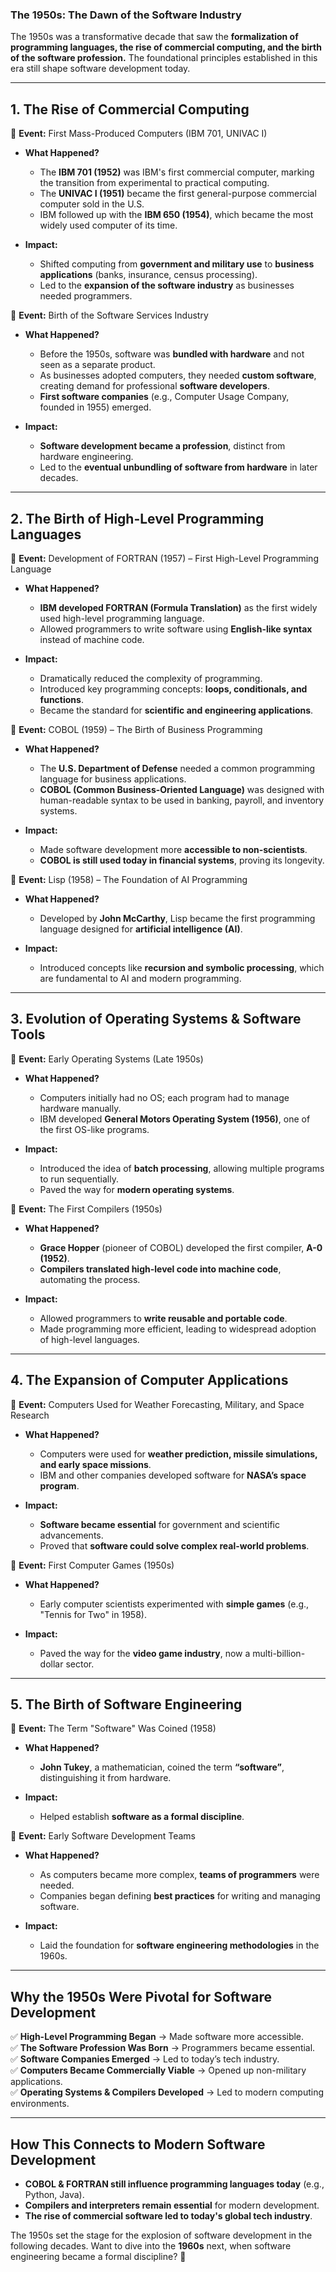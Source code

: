 ### **The 1950s: The Dawn of the Software Industry**  
The 1950s was a transformative decade that saw the **formalization of programming languages, the rise of commercial computing, and the birth of the software profession.** The foundational principles established in this era still shape software development today.

---

## **1. The Rise of Commercial Computing**  
📌 **Event:** First Mass-Produced Computers (IBM 701, UNIVAC I)  
- **What Happened?**  
  - The **IBM 701 (1952)** was IBM's first commercial computer, marking the transition from experimental to practical computing.
  - The **UNIVAC I (1951)** became the first general-purpose commercial computer sold in the U.S.
  - IBM followed up with the **IBM 650 (1954)**, which became the most widely used computer of its time.

- **Impact:**  
  - Shifted computing from **government and military use** to **business applications** (banks, insurance, census processing).
  - Led to the **expansion of the software industry** as businesses needed programmers.

📌 **Event:** Birth of the Software Services Industry  
- **What Happened?**  
  - Before the 1950s, software was **bundled with hardware** and not seen as a separate product.
  - As businesses adopted computers, they needed **custom software**, creating demand for professional **software developers**.
  - **First software companies** (e.g., Computer Usage Company, founded in 1955) emerged.

- **Impact:**  
  - **Software development became a profession**, distinct from hardware engineering.
  - Led to the **eventual unbundling of software from hardware** in later decades.

---

## **2. The Birth of High-Level Programming Languages**  
📌 **Event:** Development of FORTRAN (1957) – First High-Level Programming Language  
- **What Happened?**  
  - **IBM developed FORTRAN (Formula Translation)** as the first widely used high-level programming language.
  - Allowed programmers to write software using **English-like syntax** instead of machine code.

- **Impact:**  
  - Dramatically reduced the complexity of programming.
  - Introduced key programming concepts: **loops, conditionals, and functions**.
  - Became the standard for **scientific and engineering applications**.

📌 **Event:** COBOL (1959) – The Birth of Business Programming  
- **What Happened?**  
  - The **U.S. Department of Defense** needed a common programming language for business applications.
  - **COBOL (Common Business-Oriented Language)** was designed with human-readable syntax to be used in banking, payroll, and inventory systems.

- **Impact:**  
  - Made software development more **accessible to non-scientists**.
  - **COBOL is still used today in financial systems**, proving its longevity.

📌 **Event:** Lisp (1958) – The Foundation of AI Programming  
- **What Happened?**  
  - Developed by **John McCarthy**, Lisp became the first programming language designed for **artificial intelligence (AI)**.

- **Impact:**  
  - Introduced concepts like **recursion and symbolic processing**, which are fundamental to AI and modern programming.

---

## **3. Evolution of Operating Systems & Software Tools**  
📌 **Event:** Early Operating Systems (Late 1950s)  
- **What Happened?**  
  - Computers initially had no OS; each program had to manage hardware manually.
  - IBM developed **General Motors Operating System (1956)**, one of the first OS-like programs.

- **Impact:**  
  - Introduced the idea of **batch processing**, allowing multiple programs to run sequentially.
  - Paved the way for **modern operating systems**.

📌 **Event:** The First Compilers (1950s)  
- **What Happened?**  
  - **Grace Hopper** (pioneer of COBOL) developed the first compiler, **A-0 (1952)**.
  - **Compilers translated high-level code into machine code**, automating the process.

- **Impact:**  
  - Allowed programmers to **write reusable and portable code**.
  - Made programming more efficient, leading to widespread adoption of high-level languages.

---

## **4. The Expansion of Computer Applications**  
📌 **Event:** Computers Used for Weather Forecasting, Military, and Space Research  
- **What Happened?**  
  - Computers were used for **weather prediction, missile simulations, and early space missions**.
  - IBM and other companies developed software for **NASA’s space program**.

- **Impact:**  
  - **Software became essential** for government and scientific advancements.
  - Proved that **software could solve complex real-world problems**.

📌 **Event:** First Computer Games (1950s)  
- **What Happened?**  
  - Early computer scientists experimented with **simple games** (e.g., "Tennis for Two" in 1958).

- **Impact:**  
  - Paved the way for the **video game industry**, now a multi-billion-dollar sector.

---

## **5. The Birth of Software Engineering**  
📌 **Event:** The Term "Software" Was Coined (1958)  
- **What Happened?**  
  - **John Tukey**, a mathematician, coined the term **“software”**, distinguishing it from hardware.

- **Impact:**  
  - Helped establish **software as a formal discipline**.

📌 **Event:** Early Software Development Teams  
- **What Happened?**  
  - As computers became more complex, **teams of programmers** were needed.
  - Companies began defining **best practices** for writing and managing software.

- **Impact:**  
  - Laid the foundation for **software engineering methodologies** in the 1960s.

---

## **Why the 1950s Were Pivotal for Software Development**  
✅ **High-Level Programming Began** → Made software more accessible.  
✅ **The Software Profession Was Born** → Programmers became essential.  
✅ **Software Companies Emerged** → Led to today’s tech industry.  
✅ **Computers Became Commercially Viable** → Opened up non-military applications.  
✅ **Operating Systems & Compilers Developed** → Led to modern computing environments.  

---

## **How This Connects to Modern Software Development**
- **COBOL & FORTRAN still influence programming languages today** (e.g., Python, Java).  
- **Compilers and interpreters remain essential** for modern development.  
- **The rise of commercial software led to today's global tech industry**.  

The 1950s set the stage for the explosion of software development in the following decades. Want to dive into the **1960s** next, when software engineering became a formal discipline? 🚀